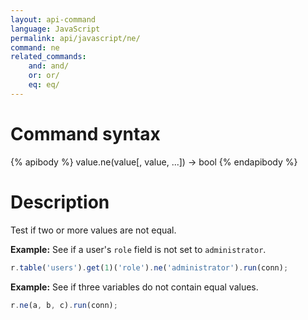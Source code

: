 ```yaml
---
layout: api-command
language: JavaScript
permalink: api/javascript/ne/
command: ne
related_commands:
    and: and/
    or: or/
    eq: eq/
---
```


# Command syntax #

{% apibody %}
value.ne(value[, value, ...]) &rarr; bool
{% endapibody %}

# Description #

Test if two or more values are not equal.

__Example:__ See if a user's `role` field is not set to `administrator`. 

```js
r.table('users').get(1)('role').ne('administrator').run(conn);
```

__Example:__ See if three variables do not contain equal values.

```js
r.ne(a, b, c).run(conn);
```
